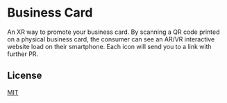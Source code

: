 # Business Card

An XR way to promote your business card.
By scanning a QR code printed on a physical business card, the consumer can see an AR/VR interactive website load on their smartphone. Each icon will send you to a link with further PR.


## License
[MIT](https://choosealicense.com/licenses/mit/)
